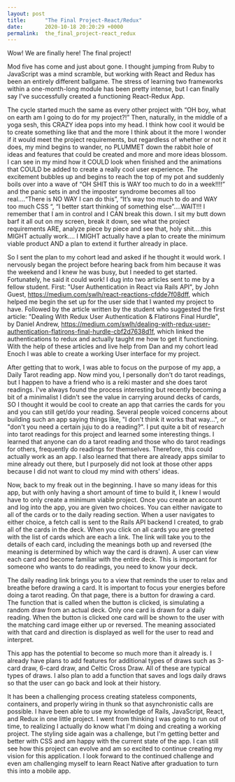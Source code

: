 ```yaml
---
layout: post
title:      "The Final Project-React/Redux"
date:       2020-10-18 20:20:29 +0000
permalink:  the_final_project-react_redux
---
```



<!-- wp:paragraph -->
<p>Wow! We are finally here! The final project! </p>
<!-- /wp:paragraph -->

<!-- wp:paragraph -->
<p>Mod five has come and just about gone. I thought jumping from Ruby to JavaScript was a mind scramble, but working with React and Redux has been an entirely different ballgame. The stress of learning two frameworks within a one-month-long module has been pretty intense, but I can finally say I've successfully created a functioning React-Redux App. </p>
<!-- /wp:paragraph -->

<!-- wp:paragraph -->
<p> The cycle started much the same as every other project  with “OH boy, what on earth am I going to do for my project?!” Then, naturally, in the middle of a yoga sesh, this CRAZY idea pops into my head. I think how cool it would be to create something like that and the more I think about it the more I wonder if it would meet the project requirements, but regardless of whether or not it does, my mind begins to wander, no PLUMMET down the rabbit hole of ideas and features that could be created and more and more ideas blossom. I can see in my mind how it COULD look when finished and the animations that COULD be added to create a really cool user experience. The excitement bubbles up and begins to reach the top of my pot and suddenly boils over into a wave of “OH SHIT this is WAY too much to do in a week!!!!” and the panic sets in and the imposter syndrome becomes all too real….“There is NO WAY I can do this”, “It’s way too much to do and WAY too much CSS “, “I better start thinking of something else”….WAIT!!! I remember that I am in control and I CAN break this down. I sit my butt down barf it all out on my screen, break it down, see what the project requirements ARE, analyze piece by piece and see that, holy shit….this MIGHT actually work…. I MIGHT actually have a plan to create the minimum viable product AND a plan to extend it further already in place. </p>
<!-- /wp:paragraph -->

<!-- wp:paragraph -->
<p>So I sent the plan to my cohort lead and asked if he thought it would work. I nervously began the project before hearing back from him because it was the weekend and I knew he was busy, but I needed to get started. Fortunately, he said it could work! I dug into two articles sent to me by a fellow student. First: "User Authentication in React via Rails API", by John Guest, <a href="https://medium.com/swlh/react-reactions-cfdde7f08dff">https://medium.com/swlh/react-reactions-cfdde7f08dff</a>, which helped me begin the set up for the user side that I wanted my project to have. Followed by the article written by the student who suggested the first article: "Dealing With Redux User Authentication &amp; Flatirons Final Hurdle", by Daniel Andrew, <a href="https://medium.com/swlh/dealing-with-redux-user-authentication-flatirons-final-hurdle-cbf2d7638d1f">https://medium.com/swlh/dealing-with-redux-user-authentication-flatirons-final-hurdle-cbf2d7638d1f</a>, which linked the authentications to redux and actually taught me how to get it functioning. With the help of these articles and live help from Dan and my cohort lead Enoch I was able to create a working User interface for my project. </p>
<!-- /wp:paragraph -->

<!-- wp:paragraph -->
<p>After getting that to work, I was able to focus on the purpose of my app, a Daily Tarot reading app. Now mind you, I personally don't do tarot readings, but I happen to have a friend who is a reiki master and she does tarot readings. I've always found the process interesting but recently becoming a bit of a minimalist I didn't see the value in carrying around decks of cards, SO I thought it would be cool to create an app that carries the cards for you and you can still get/do your reading. Several people voiced concerns about building such an app saying things like, "I don't think it works that way...", or "don't you need a certain juju to do a reading?". I put quite a bit of research into tarot readings for this project and learned some interesting things. I learned that anyone can do a tarot reading and those who do tarot readings for others, frequently do readings for themselves. Therefore, this could actually work as an app. I also learned that there are already apps similar to mine already out there, but I purposely did not look at those other apps because I did not want to cloud my mind with others' ideas. </p>
<!-- /wp:paragraph -->

<!-- wp:paragraph -->
<p>Now, back to my freak out in the beginning. I have so many ideas for this app, but with only having a short amount of time to build it, I knew I would have to only create a minimum viable project. Once you create an account and log into the app, you are given two choices. You can either navigate to all of the cards or to the daily reading section. When a user navigates to either choice, a fetch call is sent to the Rails API backend I created, to grab all of the cards in the deck. When you click on all cards you are greeted with the list of cards which are each a link. The link will take you to the details of each card, including the meanings both up and reversed (the meaning is determined by which way the card is drawn). A user can view each card and become familiar with the entire deck. This is important for someone who wants to do readings, you need to know your deck. </p>
<!-- /wp:paragraph -->

<!-- wp:paragraph -->
<p>The daily reading link brings you to a view that reminds the user to relax and breathe before drawing a card. It is important to focus your energies before doing a tarot reading. On that page, there is a button for drawing a card. The function that is called when the button is clicked, is simulating a random draw from an actual deck. Only one card is drawn for a daily reading. When the button is clicked one card will be shown to the user with the matching card image either up or reversed. The meaning associated with that card and direction is displayed as well for the user to read and interpret.  </p>
<!-- /wp:paragraph -->

<!-- wp:paragraph -->
<p>This app has the potential to become so much more than it already is. I already have plans to add features for additional types of draws such as 3-card draw, 6-card draw, and Celtic Cross Draw. All of these are typical types of draws. I also plan to add a function that saves and logs daily draws so that the user can go back and look at their history. </p>
<!-- /wp:paragraph -->

<!-- wp:paragraph -->
<p>It has been a challenging process creating stateless components, containers, and properly wiring in thunk so that asynchronistic calls are possible. I have been able to use my knowledge of Rails, JavaScript, React, and Redux in one little project. I went from thinking I was going to run out of time, to realizing I actually do know what I'm doing and creating a working project. The styling side again was a challenge, but I'm getting better and better with CSS and am happy with the current state of the app. I can still see how this project can evolve and am so excited to continue creating my vision for this application. I look forward to the continued challenge and even am challenging myself to learn React Native after graduation to turn this into a mobile app. </p>
